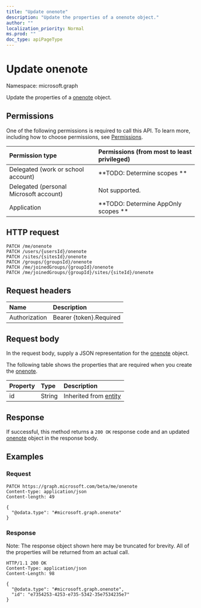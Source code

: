 ```yaml
---
title: "Update onenote"
description: "Update the properties of a onenote object."
author: ""
localization_priority: Normal
ms.prod: ""
doc_type: apiPageType
---
```


# Update onenote

Namespace: microsoft.graph

Update the properties of a [onenote](../resources/onenote.md) object.

## Permissions
One of the following permissions is required to call this API. To learn more, including how to choose permissions, see [Permissions](/concepts/permissions-reference.md).

|Permission type|Permissions (from most to least privileged)|
|:---|:---|
|Delegated (work or school account)|**TODO: Determine scopes **|
|Delegated (personal Microsoft account)|Not supported.|
|Application|**TODO: Determine AppOnly scopes **|

## HTTP request
<!-- {
  "blockType": "ignored"
}
-->
``` http
PATCH /me/onenote
PATCH /users/{usersId}/onenote
PATCH /sites/{sitesId}/onenote
PATCH /groups/{groupsId}/onenote
PATCH /me/joinedGroups/{groupId}/onenote
PATCH /me/joinedGroups/{groupId}/sites/{siteId}/onenote
```

## Request headers
|Name|Description|
|:---|:---|
|Authorization|Bearer {token}.Required|

## Request body
In the request body, supply a JSON representation for the [onenote](../resources/onenote.md) object.

The following table shows the properties that are required when you create the [onenote](../resources/onenote.md).

|Property|Type|Description|
|:---|:---|:---|
|id|String| Inherited from [entity](../resources/entity.md)|



## Response
If successful, this method returns a `200 OK` response code and an updated [onenote](../resources/onenote.md) object in the response body.

## Examples

### Request
<!-- {
  "blockType": "request",
  "name": "update_onenote"
}
-->
``` http
PATCH https://graph.microsoft.com/beta/me/onenote
Content-type: application/json
Content-length: 49

{
  "@odata.type": "#microsoft.graph.onenote"
}
```

### Response
Note: The response object shown here may be truncated for brevity. All of the properties will be returned from an actual call.
<!-- {
  "blockType": "response",
  "truncated": true
}
-->
``` http
HTTP/1.1 200 OK
Content-Type: application/json
Content-Length: 98

{
  "@odata.type": "#microsoft.graph.onenote",
  "id": "e7354253-4253-e735-5342-35e7534235e7"
}
```

